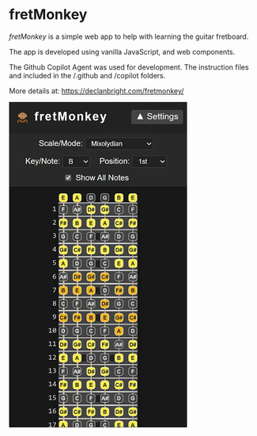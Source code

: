 # fretMonkey
*fretMonkey* is a simple web app to help with learning the guitar fretboard.

The app is developed using vanilla JavaScript, and web components.

The Github Copilot Agent was used for development. The instruction files and included in the /.github and /copilot folders.

More details at: https://declanbright.com/fretmonkey/

![graph explorer](/img/fretmonkey-mixolydian-b.webp)
